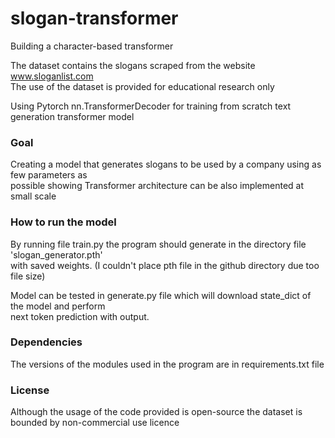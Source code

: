 # slogan-transformer
Building a character-based transformer 

The dataset contains the slogans scraped from the website www.sloganlist.com  
The use of the dataset is provided for educational research only  

Using Pytorch nn.TransformerDecoder for training from scratch text generation transformer model 

### Goal
Creating a model that generates slogans to be used by a company using as few parameters as  
possible showing Transformer architecture can be also implemented at small scale  

### How to run the model
By running file train.py the program should generate in the directory file 'slogan_generator.pth'  
with saved weights. (I couldn't place pth file in the github directory due too file size)  

Model can be tested in generate.py file which will download state_dict of the model and perform  
next token prediction with output.

### Dependencies
The versions of the modules used in the program are in requirements.txt file  

### License
Although the usage of the code provided is open-source the dataset is bounded by non-commercial use licence  
